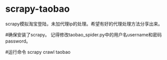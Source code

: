 # scrapy-taobao
scrapy模拟淘宝登陆，未加代理ip的处理。希望有好的代理处理方法分享出来。

#确保安装了scrapy。
记得修改taobao_spider.py中的用户名username和密码password。

#运行命令
scrapy crawl taobao
